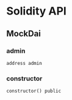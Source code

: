 # Solidity API

## MockDai

### admin

```solidity
address admin
```

### constructor

```solidity
constructor() public
```

